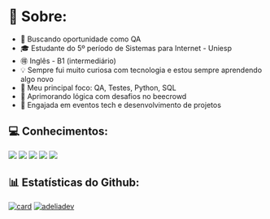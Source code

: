 # 📝 Sobre:
* 🔎 Buscando oportunidade como QA
* 🎓 Estudante do 5º período de Sistemas para Internet - Uniesp
* 🉐 Inglês - B1 (intermediário)
* 💡 Sempre fui muito curiosa com tecnologia e estou sempre aprendendo algo novo
* 🎯 Meu principal foco: QA, Testes, Python, SQL
* 🧠 Aprimorando lógica com desafios no beecrowd
* 🤝 Engajada em eventos tech e desenvolvimento de projetos

## 💻 Conhecimentos:
<p>
  <img src="https://img.shields.io/badge/Python-14354C?style=for-the-badge&logo=python&logoColor=white">
  <img src="https://img.shields.io/badge/Microsoft_SQL_Server-CC2927?style=for-the-badge&logo=microsoft-sql-server&logoColor=white">
  <img src="https://img.shields.io/badge/HTML5-CC0000?style=for-the-badge&logo=html5&logoColor=white">
  <img src="https://img.shields.io/badge/CSS3-1572B6?style=for-the-badge&logo=css3&logoColor=white">
  <img src="https://img.shields.io/badge/Git-E34F26?style=for-the-badge&logo=git&logoColor=white">
</p>

## 📊 Estatísticas do Github:
[![card](https://github-readme-stats.vercel.app/api?username=adeliadev&theme=dark&show_icons=true)](https://github.com/anuraghazra/github-readme-stats)
[![adeliadev](https://github-readme-stats.vercel.app/api/top-langs/?username=adeliadev&layout=compact&theme=dark)](https://github.com/anuraghazra/github-readme-stats)
